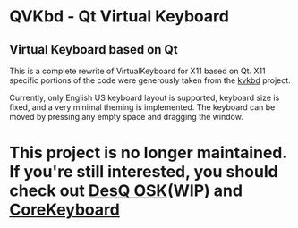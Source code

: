 # QVKbd - Qt Virtual Keyboard

## Virtual Keyboard based on Qt

This is a complete rewrite of VirtualKeyboard for X11 based on Qt.
X11 specific portions of the code were generously taken from the
[kvkbd](https://github.com/KDE/kvkbd) project.

Currently, only English US keyboard layout is supported, keyboard
size is fixed, and a very minimal theming is implemented. The keyboard
can be moved by pressing any empty space and dragging the window.

# This project is no longer maintained. If you're still interested, you should check out [DesQ OSK](https://gitlab.com/DesQ/DesQUtils/OSK.git)(WIP) and [CoreKeyboard](https://gitlab.com/cubocore/coreapps/corekeyboard.git)
